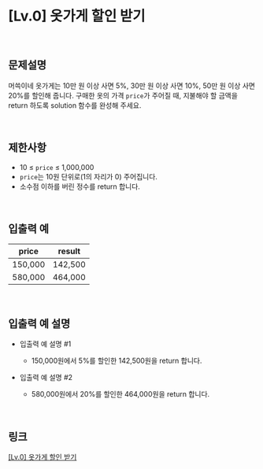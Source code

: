 # [Lv.0] 옷가게 할인 받기

<br>

## 문제설명
머쓱이네 옷가게는 10만 원 이상 사면 5%, 30만 원 이상 사면 10%, 50만 원 이상 사면 20%를 할인해 줍니다. 구매한 옷의 가격 `price`가 주어질 때, 지불해야 할 금액을 return 하도록 solution 함수를 완성해 주세요.

<br>

## 제한사항
- 10 ≤ `price` ≤ 1,000,000
- `price`는 10원 단위로(1의 자리가 0) 주어집니다.
- 소수점 이하를 버린 정수를 return 합니다.

<br>

## 입출력 예
| price | result |
|---|---|
| 150,000 | 142,500 |
| 580,000 | 464,000 |

<br>

## 입출력 예 설명
- 입출력 예 설명 #1
    - 150,000원에서 5%를 할인한 142,500원을 return 합니다.

- 입출력 예 설명 #2
    - 580,000원에서 20%를 할인한 464,000원을 return 합니다.

<br>

## 링크
[[Lv.0] 옷가게 할인 받기](https://school.programmers.co.kr/learn/courses/30/lessons/120818)

